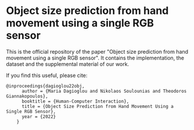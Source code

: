 # Object size prediction from hand movement using a single RGB sensor
This is the official repository of the paper "Object size prediction from hand movement using a single RGB sensor". It contains the implementation, the dataset and the supplemental material of our work.

If you find this useful, please cite:
```
@inproceedings{dagioglou22obj,
      author = {Maria Dagioglou and Nikolaos Soulounias and Theodoros Giannakopoulos},
      booktitle = {Human-Computer Interaction},
      title = {Object Size Prediction from Hand Movement Using a Single RGB Sensor},
      year = {2022}
    }